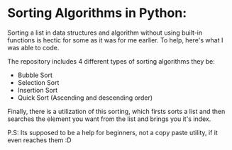 # Sorting Algorithms in Python:

Sorting a list in data structures and algorithm without using built-in functions is hectic for some as it was for me earlier. To help, here's what I was able to code.

The repository includes 4 different types of sorting algorithms they be:
 
- Bubble Sort
- Selection Sort
- Insertion Sort
- Quick Sort (Ascending and descending order)

 Finally, there is a utilization of this sorting, which firsts sorts a list and then searches the element you want from the list and brings you it's index.
 
 P.S: Its supposed to be a help for beginners, not a copy paste utility, if it even reaches them :D 
